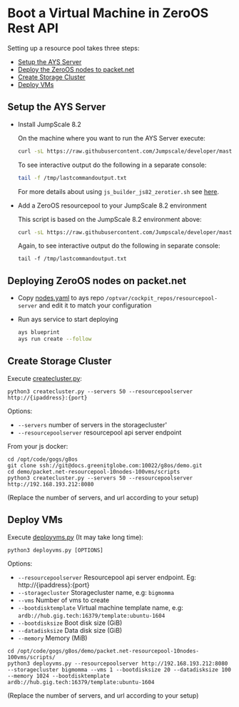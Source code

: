 # Boot a Virtual Machine in ZeroOS Rest API

Setting up a resource pool takes three steps:

- [Setup the AYS Server](#setup-ays)
- [Deploy the ZeroOS nodes to packet.net](#deploy-nodes)
- [Create Storage Cluster](#storagecluster)
- [Deploy VMs](#deployvms)


<a id="setup-ays"></a>
## Setup the AYS Server

* Install JumpScale 8.2

  On the machine where you want to run the AYS Server execute:

  ```bash
  curl -sL https://raw.githubusercontent.com/Jumpscale/developer/master/scripts/js_builder_js82_zerotier.sh?$RANDOM | bash -s <your-ZeroTier-network-ID>
  ```

  To see interactive output do the following in a separate console:

  ```bash
  tail -f /tmp/lastcommandoutput.txt
  ```

  For more details about using `js_builder_js82_zerotier.sh` see [here](https://github.com/Jumpscale/developer/blob/master/docs/installjs8_details.md).



* Add a ZeroOS resourcepool to your JumpScale 8.2 environment

  This script is based on the JumpScale 8.2 environment above:

  ```bash
  curl -sL https://raw.githubusercontent.com/Jumpscale/developer/master/scripts/g8os_grid_installer82.sh?$RANDOM | bash -s <Branch> <your-ZeroTier-network-ID> <your-ZeroTier-Token>
  ```

  Again, to see interactive output do the following in separate console:

  ```
  tail -f /tmp/lastcommandoutput.txt
  ```

<a id="deploy-nodes"></a>
## Deploying ZeroOS nodes on packet.net

- Copy [nodes.yaml](./packet.net-resourcepool-10nodes-100vms/blueprints/nodes.yaml) to ays repo `/optvar/cockpit_repos/resourcepool-server` and edit it to match your configuration
- Run ays service to start deploying

  ```bash
  ays blueprint
  ays run create --follow
  ```

<a id="storagecluster"></a>
## Create Storage Cluster

Execute [createcluster.py](./scripts/createcluster.py):

  `python3 createcluster.py --servers 50 --resourcepoolserver http://{ipaddress}:{port}`

  Options:
  - `--servers` number of servers in the storagecluster'
  - `--resourcepoolserver` resourcepool api server endpoint

From your js docker:
```shell
cd /opt/code/gogs/g8os
git clone ssh://git@docs.greenitglobe.com:10022/g8os/demo.git
cd demo/packet.net-resourcepool-10nodes-100vms/scripts
python3 createcluster.py --servers 50 --resourcepoolserver http://192.168.193.212:8080
```
(Replace the number of servers, and url according to your setup)

<a id="deployvms"></a>
## Deploy VMs

Execute [deployvms.py](./scripts/deployvms.py) (It may take long time):

  `python3 deployvms.py [OPTIONS]`

Options:
  - `--resourcepoolserver`     Resourcepool api server endpoint. Eg: http://{ipaddress}:{port}
  - `--storagecluster`         Storagecluster name, e.g: `bigmomma`
  - `--vms`                    Number of vms to create
  - `--bootdisktemplate`       Virtual machine template name, e.g: `ardb://hub.gig.tech:16379/template:ubuntu-1604`
  - `--bootdisksize`           Boot disk size (GiB)
  - `--datadisksize`           Data disk size (GiB)
  - `--memory`                 Memory (MiB)

```shell
cd /opt/code/gogs/g8os/demo/packet.net-resourcepool-10nodes-100vms/scripts/
python3 deployvms.py --resourcepoolserver http://192.168.193.212:8080 --storagecluster bigmomma --vms 1 --bootdisksize 20 --datadisksize 100 --memory 1024 --bootdisktemplate ardb://hub.gig.tech:16379/template:ubuntu-1604
```
(Replace the number of servers, and url according to your setup)
